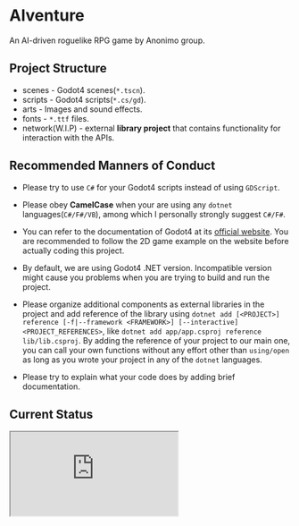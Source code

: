 # AIventure
An AI-driven roguelike RPG game by Anonimo group.

## Project Structure

-   scenes - Godot4 scenes(`*.tscn`).
-   scripts - Godot4 scripts(`*.cs/gd`).
-   arts - Images and sound effects.
-   fonts - `*.ttf` files.
-   network(W.I.P) - external **library project** that contains functionality for interaction with the APIs.

## Recommended Manners of Conduct

-   Please try to use `C#` for your Godot4 scripts instead of using `GDScript`.
-   Please obey **CamelCase** when your are using any `dotnet` languages(`C#/F#/VB`), among which I personally strongly suggest `C#/F#`.
-   You can refer to the documentation of Godot4 at its [official website](https://docs.godotengine.org/en/stable/contributing/ways_to_contribute.html#contributing-to-the-documentation). You are recommended to follow the 2D game example on the website before actually coding this project.
-   By default, we are using Godot4 .NET version. Incompatible version might cause you problems when you are trying to build and run the project.

-   Please organize additional components as external libraries in the project and add reference of the library using `dotnet add [<PROJECT>] reference [-f|--framework <FRAMEWORK>] [--interactive] <PROJECT_REFERENCES>`, like `dotnet add app/app.csproj reference lib/lib.csproj`. By adding the reference of your project to our main one, you can call your own functions without any effort other than `using/open` as long as you wrote your project in any of the `dotnet` languages.
-   Please try to explain what your code does by adding brief documentation.

## Current Status

<iframe src="https://github.com/LeonKang130/AIventure/blob/dev/demo.mp4"/>

